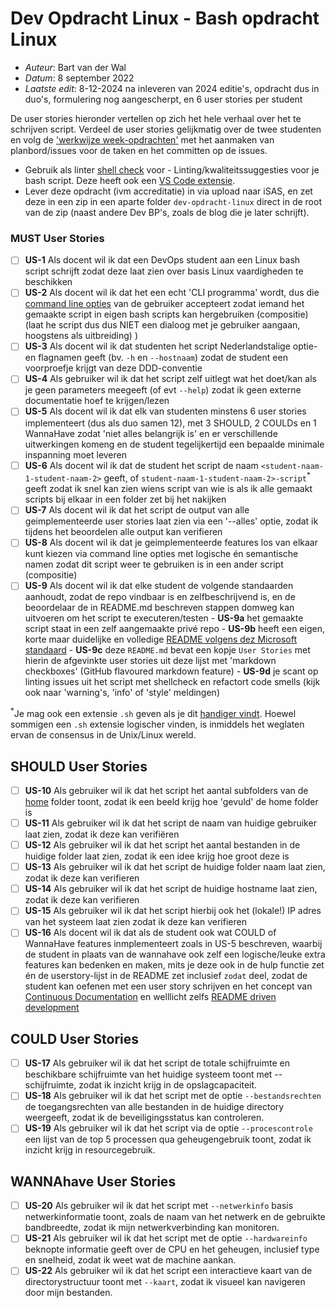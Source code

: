 # Dev Opdracht Linux - Bash opdracht Linux

- *Auteur*: Bart van der Wal
- *Datum*: 8 september 2022
- *Laatste edit*: 8-12-2024 na inleveren van 2024 editie's, opdracht dus in duo's, formulering nog aangescherpt, en 6 user stories per student

De user stories hieronder vertellen op zich het hele verhaal over het te schrijven script. Verdeel de user stories gelijkmatig over de twee studenten en volg de ['werkwijze week-opdrachten'](https://minordevops.nl/week-opdrachten.html) met het aanmaken van planbord/issues voor de taken en het committen op de issues.

- Gebruik als linter [shell check](https://www.exasol.com/resource/ghost-in-the-shell-busters-your-guide-to-using-shellcheck-for-top-quality-scripts/) voor - Linting/kwaliteitssuggesties voor je bash script. Deze heeft ook een [VS Code extensie](https://marketplace.visualstudio.com/items?itemName=timonwong.shellcheck).
- Lever deze opdracht (ivm accreditatie) in via upload naar iSAS, en zet deze in een zip in een aparte folder `dev-opdracht-linux` direct in de root van de zip (naast andere Dev BP's, zoals de blog die je later schrijft).

### MUST User Stories

- [ ] **US-1** Als docent wil ik dat een DevOps student aan een Linux bash script schrijft zodat deze laat zien over basis Linux vaardigheden te beschikken
- [ ] **US-2** Als docent wil ik dat het een echt 'CLI programma' wordt, dus die [command line opties](https://en.wikipedia.org/wiki/Command-line_interface#Command-line_option) van de gebruiker accepteert zodat iemand het gemaakte script in eigen bash scripts kan hergebruiken (compositie) (laat he script dus dus NIET een dialoog met je gebruiker aangaan, hoogstens als uitbreiding) )
- [ ] **US-3** Als docent wil ik dat studenten het script Nederlandstalige optie- en flagnamen geeft (bv. `-h` en `--hostnaam`) zodat de student een voorproefje krijgt van deze DDD-conventie
- [ ] **US-4** Als gebruiker wil ik dat het script zelf uitlegt wat het doet/kan als je geen parameters meegeeft (of evt `--help`) zodat ik geen externe documentatie hoef te krijgen/lezen
- [ ] **US-5** Als docent wil ik dat elk van studenten minstens 6 user stories implementeert (dus als duo samen 12), met 3 SHOULD, 2 COULDs en 1 WannaHave zodat 'niet alles belangrijk is' en er verschillende uitwerkingen komeng en de student tegelijkertijd een bepaalde minimale inspanning moet leveren
- [ ] **US-6** Als docent wil ik dat de student het script de naam `<student-naam-1-student-naam-2>` geeft, of `student-naam-1-student-naam-2>-script`<sup>*</sup> geeft zodat ik snel kan zien wiens script van wie is als ik alle gemaakt scripts bij elkaar in een folder zet bij het nakijken
- [ ] **US-7** Als docent wil ik dat het script de output van alle geimplementeerde user stories laat zien via een '--alles' optie, zodat ik tijdens het beoordelen alle output kan verifieren
- [ ] **US-8** Als docent wil ik dat je geimplementeerde features los van elkaar kunt kiezen via command line opties met logische én semantische namen zodat dit script weer te gebruiken is in een ander script (compositie)
- [ ] **US-9** Als docent wil ik dat elke student de volgende standaarden aanhoudt, zodat de repo vindbaar is en zelfbeschrijvend is, en de beoordelaar de in README.md beschreven stappen domweg kan uitvoeren om het script te executeren/testen
      - **US-9a** het gemaakte script staat in een zelf aangemaakte privé repo
      - **US-9b** heeft een eigen, korte maar duidelijke en volledige [README volgens dez Microsoft standaard](https://docs.microsoft.com/en-us/azure/devops/repos/git/create-a-readme) 
      - **US-9c** deze `README.md` bevat een kopje `User Stories` met hierin de afgevinkte user stories uit deze lijst met 'markdown checkboxes' (GitHub flavoured markdown feature)
      - **US-9d** je scant op linting issues uit het script met shellcheck en refactort code smells (kijk ook naar 'warning's, 'info' of 'style' meldingen)

<sup>*</sup>Je mag ook een extensie `.sh` geven als je dit [handiger vindt](https://stackoverflow.com/questions/27813563/what-is-the-bash-file-extension). Hoewel sommigen een `.sh` extensie logischer vinden, is inmiddels het weglaten ervan de consensus in de Unix/Linux wereld.

## SHOULD User Stories

- [ ] **US-10** Als gebruiker wil ik dat het script het aantal subfolders van de [home](https://nl.wikipedia.org/wiki/Homedirectory) folder toont, zodat ik een beeld krijg hoe 'gevuld' de home folder is
- [ ] **US-11** Als gebruiker wil ik dat het script de naam van huidige gebruiker laat zien, zodat ik deze kan verifiëren
- [ ] **US-12** Als gebruiker wil ik dat het script het aantal bestanden in de huidige folder laat zien, zodat ik een idee krijg hoe groot deze is
- [ ] **US-13** Als gebruiker wil ik dat het script de huidige folder naam laat zien, zodat ik deze kan verifieren
- [ ] **US-14** Als gebruiker wil ik dat het script de huidige hostname laat zien, zodat ik deze kan verifieren
- [ ] **US-15** Als gebruiker wil ik dat het script hierbij ook het (lokale!) IP adres van het systeem laat zien zodat ik deze kan verifieren
- [ ] **US-16** Als docent wil ik dat als de student ook wat COULD of WannaHave features inmplementeert zoals in US-5 beschreven, waarbij de student in plaats van de wannahave  ook zelf een logische/leuke extra features kan bedenken en maken, mits je deze ook in de hulp functie zet én de userstory-lijst in de README zet inclusief `zodat` deel, zodat de student kan oefenen met een user story schrijven en het concept van [Continuous Documentation](https://thenewstack.io/continuous-documentation-in-a-ci-cd-world/) en welllicht zelfs [README driven development](https://rathes.me/blog/en/readme-driven-development/)

## COULD User Stories

- [ ] **US-17** Als gebruiker wil ik dat het script de totale schijfruimte en beschikbare schijfruimte van het huidige systeem toont met --schijfruimte, zodat ik inzicht krijg in de opslagcapaciteit.
- [ ] **US-18** Als gebruiker wil ik dat het script met de optie `--bestandsrechten` de toegangsrechten van alle bestanden in de huidige directory weergeeft, zodat ik de beveiligingsstatus kan controleren.
- [ ] **US-19** Als gebruiker wil ik dat het script via de optie `--procescontrole` een lijst van de top 5 processen qua geheugengebruik toont, zodat ik inzicht krijg in resourcegebruik.

## WANNAhave User Stories

- [ ] **US-20** Als gebruiker wil ik dat het script met `--netwerkinfo` basis netwerkinformatie toont, zoals de naam van het netwerk en de gebruikte bandbreedte, zodat ik mijn netwerkverbinding kan monitoren.
- [ ] **US-21** Als gebruiker wil ik dat het script met de optie `--hardwareinfo` beknopte informatie geeft over de CPU en het geheugen, inclusief type en snelheid, zodat ik weet wat de machine aankan.
- [ ] **US-22** Als gebruiker wil ik dat het script een interactieve kaart van de directorystructuur toont met `--kaart`, zodat ik visueel kan navigeren door mijn bestanden.
